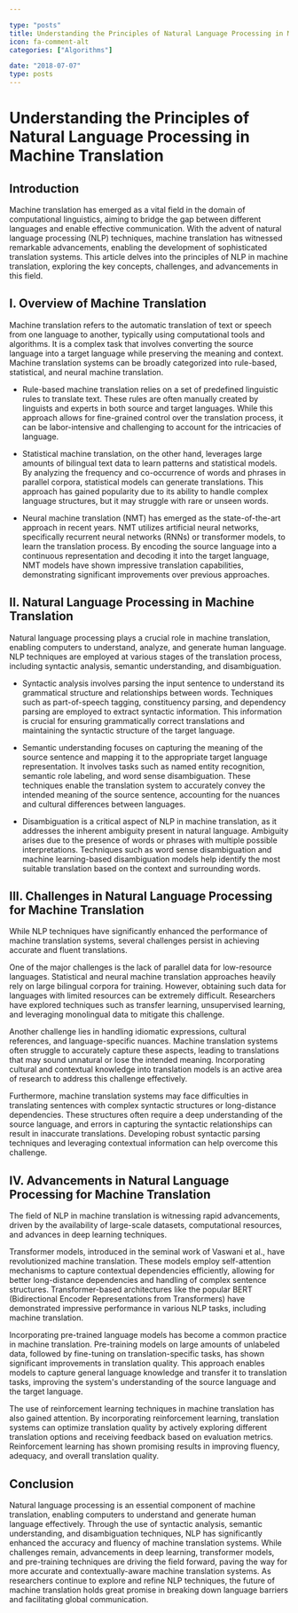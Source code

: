 ```yaml
---

type: "posts"
title: Understanding the Principles of Natural Language Processing in Machine Translation
icon: fa-comment-alt
categories: ["Algorithms"]

date: "2018-07-07"
type: posts
---
```





# Understanding the Principles of Natural Language Processing in Machine Translation

## Introduction

Machine translation has emerged as a vital field in the domain of computational linguistics, aiming to bridge the gap between different languages and enable effective communication. With the advent of natural language processing (NLP) techniques, machine translation has witnessed remarkable advancements, enabling the development of sophisticated translation systems. This article delves into the principles of NLP in machine translation, exploring the key concepts, challenges, and advancements in this field.

## I. Overview of Machine Translation

Machine translation refers to the automatic translation of text or speech from one language to another, typically using computational tools and algorithms. It is a complex task that involves converting the source language into a target language while preserving the meaning and context. Machine translation systems can be broadly categorized into rule-based, statistical, and neural machine translation.

- Rule-based machine translation relies on a set of predefined linguistic rules to translate text. These rules are often manually created by linguists and experts in both source and target languages. While this approach allows for fine-grained control over the translation process, it can be labor-intensive and challenging to account for the intricacies of language.

- Statistical machine translation, on the other hand, leverages large amounts of bilingual text data to learn patterns and statistical models. By analyzing the frequency and co-occurrence of words and phrases in parallel corpora, statistical models can generate translations. This approach has gained popularity due to its ability to handle complex language structures, but it may struggle with rare or unseen words.

- Neural machine translation (NMT) has emerged as the state-of-the-art approach in recent years. NMT utilizes artificial neural networks, specifically recurrent neural networks (RNNs) or transformer models, to learn the translation process. By encoding the source language into a continuous representation and decoding it into the target language, NMT models have shown impressive translation capabilities, demonstrating significant improvements over previous approaches.

## II. Natural Language Processing in Machine Translation

Natural language processing plays a crucial role in machine translation, enabling computers to understand, analyze, and generate human language. NLP techniques are employed at various stages of the translation process, including syntactic analysis, semantic understanding, and disambiguation.

- Syntactic analysis involves parsing the input sentence to understand its grammatical structure and relationships between words. Techniques such as part-of-speech tagging, constituency parsing, and dependency parsing are employed to extract syntactic information. This information is crucial for ensuring grammatically correct translations and maintaining the syntactic structure of the target language.

- Semantic understanding focuses on capturing the meaning of the source sentence and mapping it to the appropriate target language representation. It involves tasks such as named entity recognition, semantic role labeling, and word sense disambiguation. These techniques enable the translation system to accurately convey the intended meaning of the source sentence, accounting for the nuances and cultural differences between languages.

- Disambiguation is a critical aspect of NLP in machine translation, as it addresses the inherent ambiguity present in natural language. Ambiguity arises due to the presence of words or phrases with multiple possible interpretations. Techniques such as word sense disambiguation and machine learning-based disambiguation models help identify the most suitable translation based on the context and surrounding words.

## III. Challenges in Natural Language Processing for Machine Translation

While NLP techniques have significantly enhanced the performance of machine translation systems, several challenges persist in achieving accurate and fluent translations.

One of the major challenges is the lack of parallel data for low-resource languages. Statistical and neural machine translation approaches heavily rely on large bilingual corpora for training. However, obtaining such data for languages with limited resources can be extremely difficult. Researchers have explored techniques such as transfer learning, unsupervised learning, and leveraging monolingual data to mitigate this challenge.

Another challenge lies in handling idiomatic expressions, cultural references, and language-specific nuances. Machine translation systems often struggle to accurately capture these aspects, leading to translations that may sound unnatural or lose the intended meaning. Incorporating cultural and contextual knowledge into translation models is an active area of research to address this challenge effectively.

Furthermore, machine translation systems may face difficulties in translating sentences with complex syntactic structures or long-distance dependencies. These structures often require a deep understanding of the source language, and errors in capturing the syntactic relationships can result in inaccurate translations. Developing robust syntactic parsing techniques and leveraging contextual information can help overcome this challenge.

## IV. Advancements in Natural Language Processing for Machine Translation

The field of NLP in machine translation is witnessing rapid advancements, driven by the availability of large-scale datasets, computational resources, and advances in deep learning techniques.

Transformer models, introduced in the seminal work of Vaswani et al., have revolutionized machine translation. These models employ self-attention mechanisms to capture contextual dependencies efficiently, allowing for better long-distance dependencies and handling of complex sentence structures. Transformer-based architectures like the popular BERT (Bidirectional Encoder Representations from Transformers) have demonstrated impressive performance in various NLP tasks, including machine translation.

Incorporating pre-trained language models has become a common practice in machine translation. Pre-training models on large amounts of unlabeled data, followed by fine-tuning on translation-specific tasks, has shown significant improvements in translation quality. This approach enables models to capture general language knowledge and transfer it to translation tasks, improving the system's understanding of the source language and the target language.

The use of reinforcement learning techniques in machine translation has also gained attention. By incorporating reinforcement learning, translation systems can optimize translation quality by actively exploring different translation options and receiving feedback based on evaluation metrics. Reinforcement learning has shown promising results in improving fluency, adequacy, and overall translation quality.

## Conclusion

Natural language processing is an essential component of machine translation, enabling computers to understand and generate human language effectively. Through the use of syntactic analysis, semantic understanding, and disambiguation techniques, NLP has significantly enhanced the accuracy and fluency of machine translation systems. While challenges remain, advancements in deep learning, transformer models, and pre-training techniques are driving the field forward, paving the way for more accurate and contextually-aware machine translation systems. As researchers continue to explore and refine NLP techniques, the future of machine translation holds great promise in breaking down language barriers and facilitating global communication.